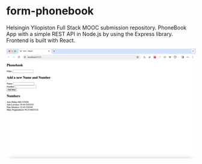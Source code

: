 # form-phonebook

Helsingin Yliopiston Full Stack MOOC submission repository. PhoneBook App with a simple REST API in Node.js by using the Express library. Frontend is built with React.

![PhoneBook App](./src/assets/phonebook.png)